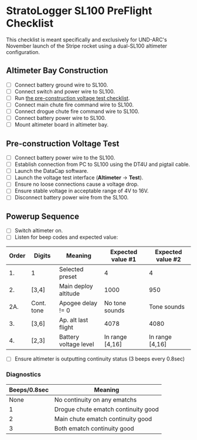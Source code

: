 # StratoLogger SL100 PreFlight Checklist

This checklist is meant specifically and exclusively for UND-ARC's November
launch of the Stripe rocket using a dual-SL100 altimeter configuration.

## Altimeter Bay Construction

- [ ] Connect battery ground wire to SL100.
- [ ] Connect switch and power wire to SL100.
- [ ] Run [the pre-construction voltage test checklist](#pre-construction-voltage-test).
- [ ] Connect main chute fire command wire to SL100.
- [ ] Connect drogue chute fire command wire to SL100.
- [ ] Connect battery power wire to SL100.
- [ ] Mount altimeter board in altimeter bay.

## Pre-construction Voltage Test

- [ ] Connect battery power wire to the SL100.
- [ ] Establish connection from PC to SL100 using the DT4U and pigtail cable.
- [ ] Launch the DataCap software.
- [ ] Launch the voltage test interface (**Altimeter** -> **Test**).
- [ ] Ensure no loose connections cause a voltage drop.
- [ ] Ensure stable voltage in acceptable range of 4V to 16V.
- [ ] Disconnect battery power wire from the SL100.

## Powerup Sequence

- [ ] Switch altimeter on.
- [ ] Listen for beep codes and expected value:

| Order | Digits | Meaning              | Expected value #1 | Expected value #2 |
| ----- | ------ | -------------------- | ----------------- | ----------------- |
| 1.    | 1      | Selected preset      | 4                 | 4                 |
| 2.    | [3,4]  | Main deploy altitude | 1000              | 950               |
| 2A.   | Cont. tone | Apogee delay != 0 | No tone sounds   | Tone sounds       |
| 3.    | [3,6]  | Ap. alt last flight  | 4078              | 4080              |
| 4.    | [2,3]  | Battery voltage level | In range [4,16]  | In range [4,16]   |

- [ ] Ensure altimeter is outputting continuity status (3 beeps every 0.8sec)

### Diagnostics

| Beeps/0.8sec | Meaning                             |
| ------------ | ----------------------------------- |
| None         | No continuity on any ematchs        |
| 1            | Drogue chute ematch continuity good |
| 2            | Main chute ematch continuity good   |
| 3            | Both ematch continuity good         |
